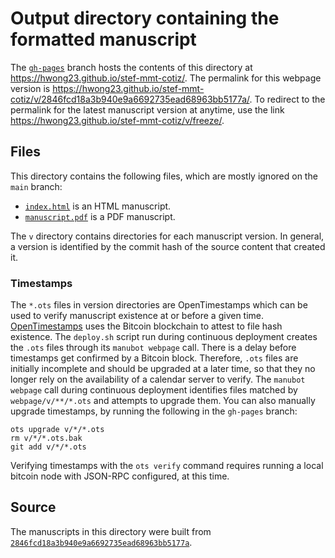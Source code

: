 # Output directory containing the formatted manuscript

The [`gh-pages`](https://github.com/hwong23/stef-mmt-cotiz/tree/gh-pages) branch hosts the contents of this directory at <https://hwong23.github.io/stef-mmt-cotiz/>.
The permalink for this webpage version is <https://hwong23.github.io/stef-mmt-cotiz/v/2846fcd18a3b940e9a6692735ead68963bb5177a/>.
To redirect to the permalink for the latest manuscript version at anytime, use the link <https://hwong23.github.io/stef-mmt-cotiz/v/freeze/>.

## Files

This directory contains the following files, which are mostly ignored on the `main` branch:

+ [`index.html`](index.html) is an HTML manuscript.
+ [`manuscript.pdf`](manuscript.pdf) is a PDF manuscript.

The `v` directory contains directories for each manuscript version.
In general, a version is identified by the commit hash of the source content that created it.

### Timestamps

The `*.ots` files in version directories are OpenTimestamps which can be used to verify manuscript existence at or before a given time.
[OpenTimestamps](https://opentimestamps.org/) uses the Bitcoin blockchain to attest to file hash existence.
The `deploy.sh` script run during continuous deployment creates the `.ots` files through its `manubot webpage` call.
There is a delay before timestamps get confirmed by a Bitcoin block.
Therefore, `.ots` files are initially incomplete and should be upgraded at a later time, so that they no longer rely on the availability of a calendar server to verify.
The `manubot webpage` call during continuous deployment identifies files matched by `webpage/v/**/*.ots` and attempts to upgrade them.
You can also manually upgrade timestamps, by running the following in the `gh-pages` branch:

```shell
ots upgrade v/*/*.ots
rm v/*/*.ots.bak
git add v/*/*.ots
```

Verifying timestamps with the `ots verify` command requires running a local bitcoin node with JSON-RPC configured, at this time.

## Source

The manuscripts in this directory were built from
[`2846fcd18a3b940e9a6692735ead68963bb5177a`](https://github.com/hwong23/stef-mmt-cotiz/commit/2846fcd18a3b940e9a6692735ead68963bb5177a).
